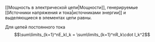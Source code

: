 [[Мощность в электрической цепи|Мощности]], генерируемые [[Источники напряжения и тока|источниками энергии]] и выделяющиеся в элементах цепи равны.

Для цепей постоянного тока $$\sum\limits_{k=1}^nE_kI_k = \sum\limits_{k=1}^nR_k\cdot I_k^2$$